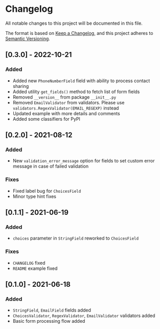 # Changelog
All notable changes to this project will be documented in this file.

The format is based on [Keep a Changelog](https://keepachangelog.com/en/1.0.0/),
and this project adheres to [Semantic Versioning](https://semver.org/spec/v2.0.0.html).

## [0.3.0] - 2022-10-21
### Added
- Added new `PhoneNumberField` field with ability to process contact sharing
- Added utility `get_fields()` method to fetch list of form fields
- Removed `__version__` from package `__init__.py`
- Removed `EmailValidator` from validators. Please use `validators.RegexValidator(EMAIL_REGEXP)` instead
- Updated example with more details and comments
- Added some classifiers for PyPI

## [0.2.0] - 2021-08-12
### Added
- New `validation_error_message` option for fields to set custom error message in case of failed validation

### Fixes
- Fixed label bug for `ChoicesField`
- Minor type hint fixes

## [0.1.1] - 2021-06-19
### Added
- `choices` parameter in `StringField` reworked to `ChoicesField`

### Fixes
- `CHANGELOG` fixed
- `README` example fixed

## [0.1.0] - 2021-06-18
### Added
- `StringField`, `EmailField` fields added
- `ChoicesValidator`, `RegexValidator`, `EmailValidator` validators added
- Basic form processing flow added
